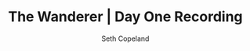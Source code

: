 ---
title: "The Wanderer | Day One Recording"
layout: "post"
year: "2024"
featured: "/images/photography/people/bts/wanderer/wanderer2.png"
rank: 9970
images:
  - "/images/photography/people/bts/wanderer/wanderer3.jpg"
  - "/images/photography/people/bts/wanderer/wanderer4.jpg"
  - "/images/photography/people/bts/wanderer/wanderer5.jpg"
  - "/images/photography/people/bts/wanderer/wanderer6.jpg"
  - "/images/photography/people/bts/wanderer/wanderer7.jpg"
  - "/images/photography/people/bts/wanderer/wanderer8.jpg"
  - "/images/photography/people/bts/wanderer/wanderer10.jpg"
  - "/images/photography/people/bts/wanderer/wanderer11.jpg"
  - "/images/photography/people/bts/wanderer/wanderer9.jpg"
  - "/images/photography/people/bts/wanderer/wanderer12.jpg"
GalleryColumns: 2
darkmode: true

Showtitle: true
Showdescription: true
Showauthor: true
Showyear: true
Showlinks: true

description: |
  The Wanderer is a short animated series created by Alexey Joy. I had the chance of doing the BTS photography for audio recording sessions for The Wanderer in 2024.
descriptionLabel: "About"
author: "Seth Copeland"
authorLabel: "Author"
year: "2024"
yearLabel: "Year"
links: |
    [Instagram](__https://instagram.com/altfullstop__) 
    <br> [YouTube](https://youtube.com/@altfullstop)
linksLabel: "Links"

titleFontSize: "32px"
titleFontWeight: "bold"
descriptionFontSize: "18px"
descriptionFontWeight: "bold"
descriptionLabelFontSize: "16px"
descriptionLabelFontWeight: "600"
authorFontSize: "18px"
authorFontWeight: "bold"
authorLabelFontSize: "16px"
authorLabelFontWeight: "600"
yearFontSize: "18px"
yearFontWeight: "bold"
yearLabelFontSize: "16px"
yearLabelFontWeight: "600"
linksFontSize: "18px"
linksFontWeight: "400"
linksLabelFontSize: "16px"
linksLabelFontWeight: "600"
---